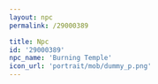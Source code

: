 ```yaml
---
layout: npc
permalink: /29000389

title: Npc
id: '29000389'
npc_name: 'Burning Temple'
icon_url: 'portrait/mob/dummy_p.png'
---
```

